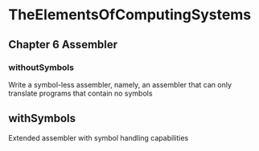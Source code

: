 # TheElementsOfComputingSystems

## Chapter 6 Assembler
### withoutSymbols
Write a symbol-less assembler, namely, an assembler that can only translate programs that contain no symbols

## withSymbols
Extended assembler with symbol handling capabilities